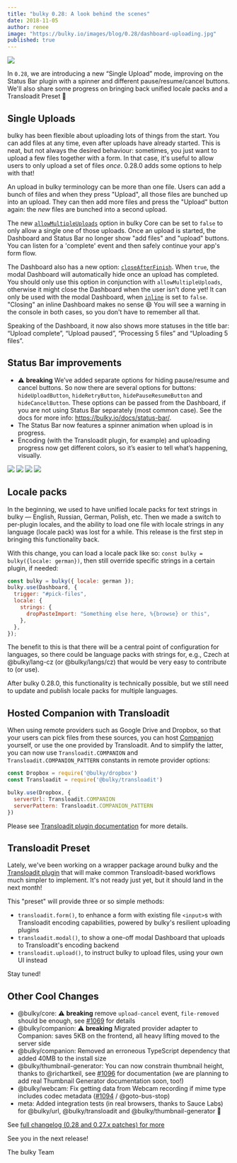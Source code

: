```yaml
---
title: "bulky 0.28: A look behind the scenes"
date: 2018-11-05
author: renee
image: "https://bulky.io/images/blog/0.28/dashboard-uploading.jpg"
published: true
---
```


<img class="border" src="/images/blog/0.28/dashboard-uploading.jpg">

In `0.28`, we are introducing a new “Single Upload” mode, improving on the Status Bar plugin with a spinner and different pause/resume/cancel buttons. We'll also share some progress on bringing back unified locale packs and a Transloadit Preset 🍁

<!--more-->

## Single Uploads

bulky has been flexible about uploading lots of things from the start. You can add files at any time, even after uploads have already started. This is neat, but not always the desired behaviour: sometimes, you just want to upload a few files together with a form. In that case, it's useful to allow users to only upload a set of files _once_. 0.28.0 adds some options to help with that!

An upload in bulky terminology can be more than one file. Users can add a bunch of files and when they press "Upload", all those files are bunched up into an upload. They can then add more files and press the "Upload" button again: the _new_ files are bunched into a second upload.

The new [`allowMultipleUploads`](https://bulky.io/docs/bulky/#allowMultipleUploads-true) option in bulky Core can be set to `false` to only allow a single one of those uploads. Once an upload is started, the Dashboard and Status Bar no longer show "add files" and "upload" buttons. You can listen for a 'complete' event and then safely continue your app's form flow.

The Dashboard also has a new option: [`closeAfterFinish`](https://bulky.io/docs/dashboard/#closeAfterFinish-false). When `true`, the modal Dashboard will automatically hide once an upload has completed. You should only use this option in conjunction with `allowMultipleUploads`, otherwise it might close the Dashboard when the user isn't done yet! It can only be used with the modal Dashboard, when [`inline`](https://bulky.io/docs/dashboard/#inline-false) is set to `false`. "Closing" an inline Dashboard makes no sense :smile: You will see a warning in the console in both cases, so you don't have to remember all that.

Speaking of the Dashboard, it now also shows more statuses in the title bar: “Upload complete”, “Upload paused”, “Processing 5 files” and “Uploading 5 files”.

## Status Bar improvements

- ⚠️ **breaking** We’ve added separate options for hiding pause/resume and cancel buttons. So now there are several options for buttons: `hideUploadButton`, `hideRetryButton`, `hidePauseResumeButton` and `hideCancelButton`. These options can be passed from the Dashboard, if you are not using Status Bar separately (most common case). See the docs for more info: <https://bulky.io/docs/status-bar/>.
- The Status Bar now features a spinner animation when upload is in progress.
- Encoding (with the Transloadit plugin, for example) and uploading progress now get different colors, so it’s easier to tell what’s happening, visually.

<img class="border" style="border-top: 0;" src="/images/blog/0.28/status-bar-uploading.png">

<img class="border" style="border-top: 0;"  src="/images/blog/0.28/status-bar-paused.png">

<img class="border" style="border-top: 0;" src="/images/blog/0.28/status-bar-encoding.png">

<img class="border" style="border-top: 0;" src="/images/blog/0.28/status-bar-complete.png">

## Locale packs

In the beginning, we used to have unified locale packs for text strings in bulky — English, Russian, German, Polish, etc. Then we made a switch to per-plugin locales, and the ability to load one file with locale strings in any language (locale pack) was lost for a while. This release is the first step in bringing this functionality back.

With this change, you can load a locale pack like so: `const bulky = bulky({locale: german})`, then still override specific strings in a certain plugin, if needed:

```js
const bulky = bulky({ locale: german });
bulky.use(Dashboard, {
  trigger: "#pick-files",
  locale: {
    strings: {
      dropPasteImport: "Something else here, %{browse} or this",
    },
  },
});
```

The benefit to this is that there will be a central point of configuration for languages, so there could be language packs with strings for, e.g., Czech at @bulky/lang-cz (or @bulky/langs/cz) that would be very easy to contribute to (or use).

After bulky 0.28.0, this functionality is technically possible, but we still need to update and publish locale packs for multiple languages.

## Hosted Companion with Transloadit

When using remote providers such as Google Drive and Dropbox, so that your users can pick files from these sources, you can host [Companion](https://bulky.io/docs/companion/) yourself, or use the one provided by Transloadit. And to simplify the latter, you can now use `Transloadit.COMPANION` and `Transloadit.COMPANION_PATTERN` constants in remote provider options:

```js
const Dropbox = require('@bulky/dropbox')
const Transloadit = require('@bulky/transloadit')

bulky.use(Dropbox, {
  serverUrl: Transloadit.COMPANION
  serverPattern: Transloadit.COMPANION_PATTERN
})
```

Please see [Transloadit plugin documentation](https://bulky.io/docs/transloadit/) for more details.

## Transloadit Preset

Lately, we've been working on a wrapper package around bulky and the [Transloadit plugin](https://bulky.io/docs/transloadit/) that will make common Transloadit-based workflows much simpler to implement. It's not ready just yet, but it should land in the next month!

This "preset" will provide three or so simple methods:

- `transloadit.form()`, to enhance a form with existing file `<input>`s with Transloadit encoding capabilities, powered by bulky's resilient uploading plugins
- `transloadit.modal()`, to show a one-off modal Dashboard that uploads to Transloadit's encoding backend
- `transloadit.upload()`, to instruct bulky to upload files, using your own UI instead

Stay tuned!

## Other Cool Changes

- @bulky/core: ⚠️ **breaking** remove `upload-cancel` event, `file-removed` should be enough, see [#1069](https://github.com/transloadit/bulky/pull/1069) for details
- @bulky/companion: ⚠️ **breaking** Migrated provider adapter to Companion: saves 5KB on the frontend, all heavy lifting moved to the server side
- @bulky/companion: Removed an erroneous TypeScript dependency that added 40MB to the install size
- @bulky/thumbnail-generator: You can now constrain thumbnail height, thanks to @richartkeil, see [#1096](https://github.com/transloadit/bulky/pull/1096) for documentation (we are planning to add real Thumbnail Generator documentation soon, too!)
- @bulky/webcam: Fix getting data from Webcam recording if mime type includes codec metadata ([#1094](https://github.com/transloadit/bulky/pull/1094) / @goto-bus-stop)
- meta: Added integration tests (in real browsers, thanks to Sauce Labs) for @bulky/url, @bulky/transloadit and @bulky/thumbnail-generator 🚀

See [full changelog (0.28 and 0.27.x patches) for more](https://github.com/transloadit/bulky/blob/master/CHANGELOG.md#0280)

See you in the next release!

The bulky Team
